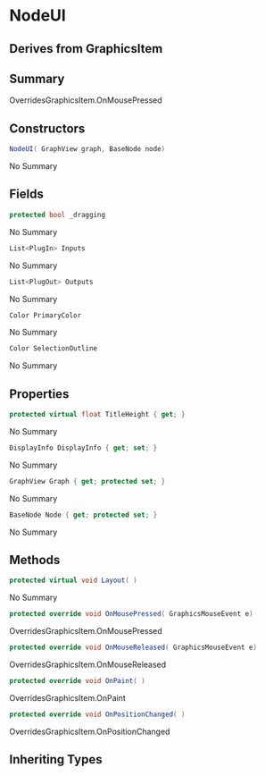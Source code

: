 # NodeUI

## Derives from GraphicsItem

## Summary

OverridesGraphicsItem.OnMousePressed
## Constructors

```c#
NodeUI( GraphView graph, BaseNode node) 
```
No Summary
## Fields

```c#
protected bool _dragging
```
No Summary
```c#
List<PlugIn> Inputs
```
No Summary
```c#
List<PlugOut> Outputs
```
No Summary
```c#
Color PrimaryColor
```
No Summary
```c#
Color SelectionOutline
```
No Summary
## Properties

```c#
protected virtual float TitleHeight { get; } 
```
No Summary
```c#
DisplayInfo DisplayInfo { get; set; } 
```
No Summary
```c#
GraphView Graph { get; protected set; } 
```
No Summary
```c#
BaseNode Node { get; protected set; } 
```
No Summary
## Methods

```c#
protected virtual void Layout( ) 
```
No Summary
```c#
protected override void OnMousePressed( GraphicsMouseEvent e) 
```
OverridesGraphicsItem.OnMousePressed
```c#
protected override void OnMouseReleased( GraphicsMouseEvent e) 
```
OverridesGraphicsItem.OnMouseReleased
```c#
protected override void OnPaint( ) 
```
OverridesGraphicsItem.OnPaint
```c#
protected override void OnPositionChanged( ) 
```
OverridesGraphicsItem.OnPositionChanged
## Inheriting Types

